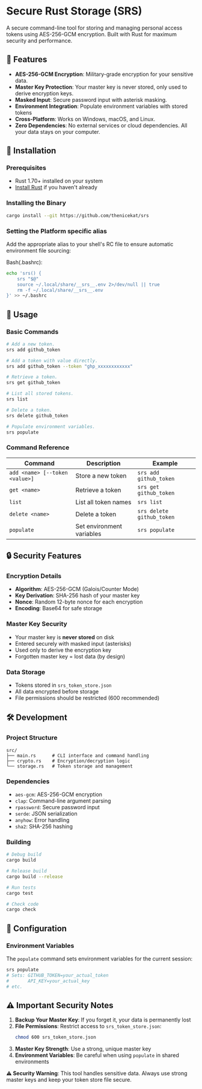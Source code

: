 # Secure Rust Storage (SRS)

A secure command-line tool for storing and managing personal access tokens using AES-256-GCM encryption. Built with Rust for maximum security and performance.

## 🔐 Features

- **AES-256-GCM Encryption**: Military-grade encryption for your sensitive data.
- **Master Key Protection**: Your master key is never stored, only used to derive encryption keys.
- **Masked Input**: Secure password input with asterisk masking.
- **Environment Integration**: Populate environment variables with stored tokens
- **Cross-Platform**: Works on Windows, macOS, and Linux.
- **Zero Dependencies**: No external services or cloud dependencies. All your data stays on your computer.

## 🚀 Installation

### Prerequisites

- Rust 1.70+ installed on your system
- [Install Rust](https://rustup.rs/) if you haven't already

### Installing the Binary

```bash
cargo install --git https://github.com/thenicekat/srs
```
### Setting the Platform specific alias
Add the appropriate alias to your shell's RC file to ensure automatic environment file sourcing:

Bash(.bashrc):
```bash
echo 'srs() {
    srs "$@"
    source ~/.local/share/__srs__.env 2>/dev/null || true
    rm -f ~/.local/share/__srs__.env
}' >> ~/.bashrc
```
## 📖 Usage

### Basic Commands

```bash
# Add a new token.
srs add github_token

# Add a token with value directly.
srs add github_token --token "ghp_xxxxxxxxxxxx"

# Retrieve a token.
srs get github_token

# List all stored tokens.
srs list

# Delete a token.
srs delete github_token

# Populate environment variables.
srs populate
```

### Command Reference

| Command                        | Description               | Example                   |
| ------------------------------ | ------------------------- | ------------------------- |
| `add <name> [--token <value>]` | Store a new token         | `srs add github_token`    |
| `get <name>`                   | Retrieve a token          | `srs get github_token`    |
| `list`                         | List all token names      | `srs list`                |
| `delete <name>`                | Delete a token            | `srs delete github_token` |
| `populate`                     | Set environment variables | `srs populate`            |

## 🔒 Security Features

### Encryption Details

- **Algorithm**: AES-256-GCM (Galois/Counter Mode)
- **Key Derivation**: SHA-256 hash of your master key
- **Nonce**: Random 12-byte nonce for each encryption
- **Encoding**: Base64 for safe storage

### Master Key Security

- Your master key is **never stored** on disk
- Entered securely with masked input (asterisks)
- Used only to derive the encryption key
- Forgotten master key = lost data (by design)

### Data Storage

- Tokens stored in `srs_token_store.json`
- All data encrypted before storage
- File permissions should be restricted (600 recommended)

## 🛠️ Development

### Project Structure

```
src/
├── main.rs      # CLI interface and command handling
├── crypto.rs    # Encryption/decryption logic
└── storage.rs   # Token storage and management
```

### Dependencies

- `aes-gcm`: AES-256-GCM encryption
- `clap`: Command-line argument parsing
- `rpassword`: Secure password input
- `serde`: JSON serialization
- `anyhow`: Error handling
- `sha2`: SHA-256 hashing

### Building

```bash
# Debug build
cargo build

# Release build
cargo build --release

# Run tests
cargo test

# Check code
cargo check
```

## 🔧 Configuration

### Environment Variables

The `populate` command sets environment variables for the current session:

```bash
srs populate
# Sets: GITHUB_TOKEN=your_actual_token
#       API_KEY=your_actual_key
# etc.
```

## ⚠️ Important Security Notes

1. **Backup Your Master Key**: If you forget it, your data is permanently lost
2. **File Permissions**: Restrict access to `srs_token_store.json`:
   ```bash
   chmod 600 srs_token_store.json
   ```
3. **Master Key Strength**: Use a strong, unique master key
4. **Environment Variables**: Be careful when using `populate` in shared environments

**⚠️ Security Warning**: This tool handles sensitive data. Always use strong master keys and keep your token store file secure.

<!--- P.S. This README is AI Generated. -->
